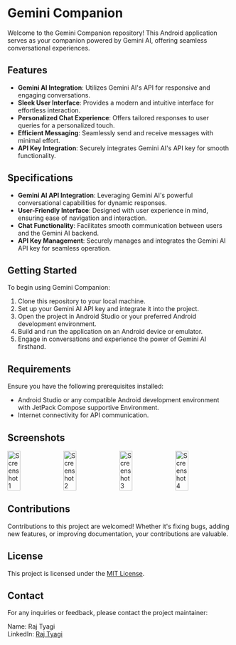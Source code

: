 # Gemini Companion

Welcome to the Gemini Companion repository! This Android application serves as your companion powered by Gemini AI, offering seamless conversational experiences.

## Features

- **Gemini AI Integration**: Utilizes Gemini AI's API for responsive and engaging conversations.
- **Sleek User Interface**: Provides a modern and intuitive interface for effortless interaction.
- **Personalized Chat Experience**: Offers tailored responses to user queries for a personalized touch.
- **Efficient Messaging**: Seamlessly send and receive messages with minimal effort.
- **API Key Integration**: Securely integrates Gemini AI's API key for smooth functionality.

## Specifications

- **Gemini AI API Integration**: Leveraging Gemini AI's powerful conversational capabilities for dynamic responses.
- **User-Friendly Interface**: Designed with user experience in mind, ensuring ease of navigation and interaction.
- **Chat Functionality**: Facilitates smooth communication between users and the Gemini AI backend.
- **API Key Management**: Securely manages and integrates the Gemini AI API key for seamless operation.

## Getting Started

To begin using Gemini Companion:

1. Clone this repository to your local machine.
2. Set up your Gemini AI API key and integrate it into the project.
3. Open the project in Android Studio or your preferred Android development environment.
4. Build and run the application on an Android device or emulator.
5. Engage in conversations and experience the power of Gemini AI firsthand.

## Requirements

Ensure you have the following prerequisites installed:

- Android Studio or any compatible Android development environment with JetPack Compose supportive Environment.
- Internet connectivity for API communication.

## Screenshots
<div style="display:flex;">
    <img src="https://github.com/raj-tyagi/Gemini-Companion/assets/110656539/b51d1051-6c77-4a52-8c3e-3fa91db098d9" alt="Screenshot 1" style="width: 25%; margin-right: 10px;">
    <img src="https://github.com/raj-tyagi/Gemini-Companion/assets/110656539/95854c75-53e8-48ef-a33d-f9e713c095f5" alt="Screenshot 2" style="width: 25%; margin-right: 10px;">
    <img src="https://github.com/raj-tyagi/Gemini-Companion/assets/110656539/aeed3025-4af7-461e-9a5e-50c446a0a154" alt="Screenshot 3" style="width: 25%; margin-right: 10px;">
    <img src="https://github.com/raj-tyagi/Gemini-Companion/assets/110656539/4ec9243d-65cc-448d-9ba9-ccf49f3ebd93" alt="Screenshot 4" style="width: 25%; margin-right: 10px;">
</div>



## Contributions

Contributions to this project are welcomed! Whether it's fixing bugs, adding new features, or improving documentation, your contributions are valuable.

## License

This project is licensed under the [MIT License](LICENSE).

## Contact

For any inquiries or feedback, please contact the project maintainer:

Name: Raj Tyagi  
LinkedIn: [Raj Tyagi](https://www.linkedin.com/in/raj-tyagi-83765b21b/)


